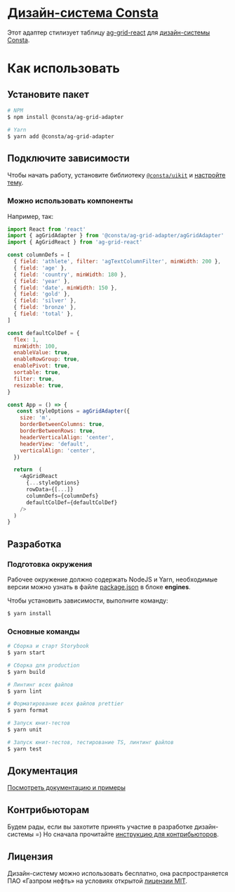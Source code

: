 # [Дизайн-система Consta](http://consta.gazprom-neft.ru/)

Этот адаптер стилизует таблицу [ag-grid-react](https://www.ag-grid.com/react-data-grid/getting-started/) для [дизайн-системы Consta](https://consta.gazprom-neft.ru/).

# Как использовать

## Установите пакет

```sh
# NPM
$ npm install @consta/ag-grid-adapter

# Yarn
$ yarn add @consta/ag-grid-adapter
```

## Подключите зависимости

Чтобы начать работу, установите библиотеку [`@consta/uikit`](https://www.npmjs.com/package/@consta/uikit) и [настройте тему](https://consta-uikit.vercel.app/?path=/docs/components-theme--playground).

### Можно использовать компоненты

Например, так:

```js
import React from 'react'
import { agGridAdapter } from '@consta/ag-grid-adapter/agGridAdapter'
import { AgGridReact } from 'ag-grid-react'

const columnDefs = [
  { field: 'athlete', filter: 'agTextColumnFilter', minWidth: 200 },
  { field: 'age' },
  { field: 'country', minWidth: 180 },
  { field: 'year' },
  { field: 'date', minWidth: 150 },
  { field: 'gold' },
  { field: 'silver' },
  { field: 'bronze' },
  { field: 'total' },
]

const defaultColDef = {
  flex: 1,
  minWidth: 100,
  enableValue: true,
  enableRowGroup: true,
  enablePivot: true,
  sortable: true,
  filter: true,
  resizable: true,
}

const App = () => {
   const styleOptions = agGridAdapter({
    size: 'm',
    borderBetweenColumns: true,
    borderBetweenRows: true,
    headerVerticalAlign: 'center',
    headerView: 'default',
    verticalAlign: 'center',
  })

  return  (
    <AgGridReact
      {...styleOptions}
      rowData={[...]}
      columnDefs={columnDefs}
      defaultColDef={defaultColDef}
    />
  )
}
```

## Разработка

### Подготовка окружения

Рабочее окружение должно содержать NodeJS и Yarn, необходимые версии можно узнать в файле [package.json](./package.json) в блоке **engines**.

Чтобы установить зависимости, выполните команду:

```sh
$ yarn install
```

### Основные команды

```sh
# Сборка и старт Storybook
$ yarn start

# Сборка для production
$ yarn build

# Линтинг всех файлов
$ yarn lint

# Форматирование всех файлов prettier
$ yarn format

# Запуск юнит-тестов
$ yarn unit

# Запуск юнит-тестов, тестирование TS, линтинг файлов
$ yarn test
```

## Документация

[Посмотреть документацию и примеры](https://consta-tree.vercel.app/)

## Контрибьюторам

Будем рады, если вы захотите принять участие в разработке дизайн-системы =) Но сначала прочитайте [инструкцию для контрибьюторов](https://consta-uikit.vercel.app/?path=/docs/common-develop-contributors--page).

## Лицензия

Дизайн-систему можно использовать бесплатно, она распространяется ПАО «Газпром нефть» на условиях открытой [лицензии MIT](https://consta.gazprom-neft.ru/static/licence_mit.pdf).
